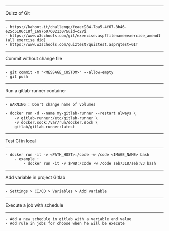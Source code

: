 ***
Quizz of Git
***

    - https://kahoot.it/challenge/feaec984-7ba5-4f67-8b46-e25c5106c18f_1697607602130?&uid=c2Vi
    - https://www.w3schools.com/git/exercise.asp?filename=exercise_amend1 (all exercise did)
    - https://www.w3schools.com/quiztest/quiztest.asp?qtest=GIT

***
Commit without change file
***

    - git commit -m "<MESSAGE_CUSTOM>" --allow-empty
    - git push

***
Run a gitlab-runner container
***
    - WARNING : Don't change name of volumes 

    - docker run -d --name my-gitlab-runner --restart always \
        -v gitlab-runner:/etc/gitlab-runner \
        -v docker.sock:/var/run/docker.sock \
        gitlab/gitlab-runner:latest

***
Test CI in local
***

    - docker run -it -v <PATH_HOST>:/code -w /code <IMAGE_NAME> bash
        - example : 
            - docker run -it -v $PWD:/code -w /code seb7318/seb:v3 bash
***
Add variable in project Gitlab
***

    - Settings > CI/CD > Variables > Add variable

***
Execute a job with schedule
***

    - Add a new schedule in gitlab with a variable and value
    - Add rule in jobs for choose when he will be execute
